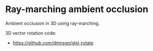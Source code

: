# Ray-marching ambient occlusion

Ambient occlusion in 3D using ray-marching.

3D vector rotation code:
- https://github.com/dmnsgn/glsl-rotate